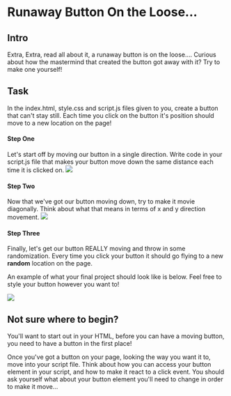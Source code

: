 # Runaway Button On the Loose...

## Intro
Extra, Extra, read all about it, a runaway button is on the loose.... Curious about how the mastermind that created the button got away with it? Try to make one yourself!

## Task
In the index.html, style.css and script.js files given to you, create a button that can't stay still. Each time you click on the button it's position should move to a new location on the page!

#### Step One
Let's start off by moving our button in a single direction. Write code in your script.js file that makes your button move down the same distance each time it is clicked on.
![](https://media.giphy.com/media/xUOwFUqvGwNRwuZVi8/giphy.gif)

#### Step Two
Now that we've got our button moving down, try to make it movie diagonally. Think about what that means in terms of x and y direction movement.
![](https://media.giphy.com/media/l4pTn7zzORkBlQr4c/giphy.gif)

#### Step Three
Finally, let's get our button REALLY moving and throw in some randomization. Every time you click your button it should go flying to a new **random** location on the page.

An example of what your final project should look like is below. Feel free to style your button however you want to!

![](https://media.giphy.com/media/l0NgQbH0tdnXqpRuM/giphy.gif)

## Not sure where to begin?
You'll want to start out in your HTML, before you can have a moving button, you need to have a button in the first place!

Once you've got a button on your page, looking the way you want it to, move into your script file. Think about how you can access your button element in your script, and how to make it react to a click event. You should ask yourself what about your button element you'll need to change in order to make it move...

<!-- Add something in about offset? Or absolute positioning?  -->
